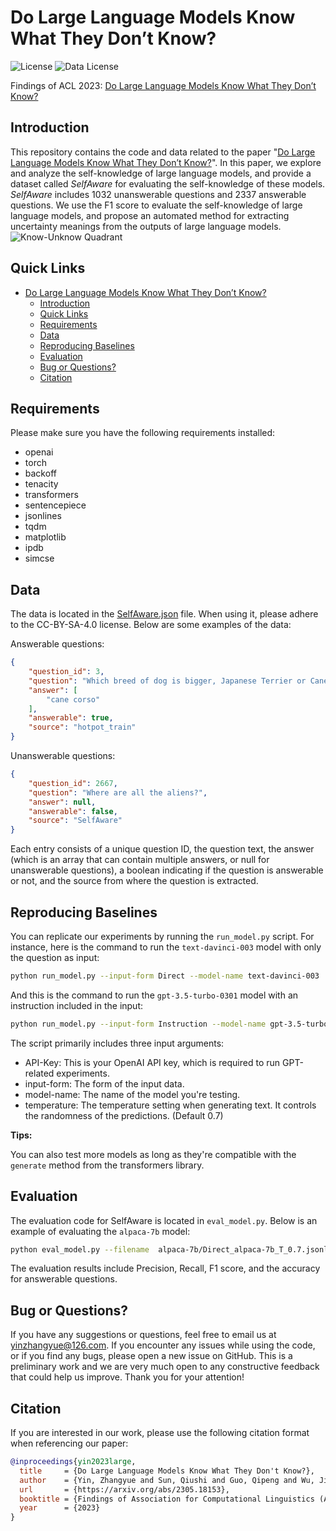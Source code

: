 # Do Large Language Models Know What They Don’t Know?
![License](https://img.shields.io/badge/License-Apache%20License%202.0-green)
![Data License](https://img.shields.io/badge/Data%20License-CC--BY--SA--4.0-blue)

Findings of ACL 2023: [Do Large Language Models Know What They Don’t Know?](https://arxiv.org/pdf/2305.18153.pdf)



## Introduction

This repository contains the code and data related to the paper "[Do Large Language Models Know What They Don’t Know?](https://arxiv.org/pdf/2305.18153.pdf)". In this paper, we explore and analyze the self-knowledge of large language models, and provide a dataset called *SelfAware* for evaluating the self-knowledge of these models. *SelfAware* includes 1032 unanswerable questions and 2337 answerable questions. We use the F1 score to evaluate the self-knowledge of large language models, and propose an automated method for extracting uncertainty meanings from the outputs of large language models.
![Know-Unknow Quadrant](figures/know-unknow.png)


## Quick Links
- [Do Large Language Models Know What They Don’t Know?](#do-large-language-models-know-what-they-dont-know)
  - [Introduction](#introduction)
  - [Quick Links](#quick-links)
  - [Requirements](#requirements)
  - [Data](#data)
  - [Reproducing Baselines](#reproducing-baselines)
  - [Evaluation](#evaluation)
  - [Bug or Questions?](#bug-or-questions)
  - [Citation](#citation)



## Requirements
Please make sure you have the following requirements installed:
- openai
- torch
- backoff
- tenacity
- transformers
- sentencepiece
- jsonlines
- tqdm
- matplotlib
- ipdb
- simcse




## Data

The data is located in the [SelfAware.json](data/SelfAware.json) file. When using it, please adhere to the CC-BY-SA-4.0 license. Below are some examples of the data:

Answerable questions:
```json
{
    "question_id": 3,
    "question": "Which breed of dog is bigger, Japanese Terrier or Cane Corso?",
    "answer": [
        "cane corso"
    ],
    "answerable": true,
    "source": "hotpot_train"
}
```
Unanswerable questions:
```json
{
    "question_id": 2667,
    "question": "Where are all the aliens?",
    "answer": null,
    "answerable": false,
    "source": "SelfAware"
}
```
Each entry consists of a unique question ID, the question text, the answer (which is an array that can contain multiple answers, or null for unanswerable questions), a boolean indicating if the question is answerable or not, and the source from where the question is extracted.

## Reproducing Baselines
You can replicate our experiments by running the `run_model.py` script. For instance, here is the command to run the `text-davinci-003` model with only the question as input:
```bash
python run_model.py --input-form Direct --model-name text-davinci-003
```
And this is the command to run the `gpt-3.5-turbo-0301` model with an instruction included in the input:
```bash
python run_model.py --input-form Instruction --model-name gpt-3.5-turbo-0301
```
The script primarily includes three input arguments:
- API-Key: This is your OpenAI API key, which is required to run GPT-related experiments.
- input-form: The form of the input data.
- model-name: The name of the model you're testing.
- temperature: The temperature setting when generating text. It controls the randomness of the predictions. (Default 0.7)

**Tips:**

You can also test more models as long as they're compatible with the `generate` method from the transformers library.

## Evaluation

The evaluation code for SelfAware is located in `eval_model.py`. Below is an example of evaluating the `alpaca-7b` model:

```bash
python eval_model.py --filename  alpaca-7b/Direct_alpaca-7b_T_0.7.jsonl
```

The evaluation results include Precision, Recall, F1 score, and the accuracy for answerable questions.


## Bug or Questions?

If you have any suggestions or questions, feel free to email us at yinzhangyue@126.com. If you encounter any issues while using the code, or if you find any bugs, please open a new issue on GitHub. This is a preliminary work and we are very much open to any constructive feedback that could help us improve. Thank you for your attention!


## Citation
If you are interested in our work, please use the following citation format when referencing our paper:
```bibtex
@inproceedings{yin2023large,
  title     = {Do Large Language Models Know What They Don't Know?},
  author    = {Yin, Zhangyue and Sun, Qiushi and Guo, Qipeng and Wu, Jiawen and Qiu, Xipeng and Huang, Xuanjing},
  url       = {https://arxiv.org/abs/2305.18153},
  booktitle = {Findings of Association for Computational Linguistics (ACL)},
  year      = {2023}
}
```
